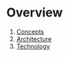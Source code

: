 # Overview

1. [Concepts](/documentation/overview/concepts)
1. [Architecture](/documentation/overview/architecture)
1. [Technology](/documentation/overview/technology)
